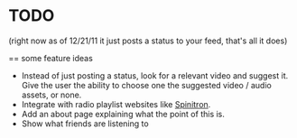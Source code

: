 TODO
====

(right now as of 12/21/11 it just posts a status to your feed, that's all it does)

== some feature ideas

* Instead of just posting a status, look for a relevant video and suggest it. Give the user the ability to choose one the suggested video / audio assets, or none.
* Integrate with radio playlist websites like [Spinitron](http://www.spinitron.com).
* Add an about page explaining what the point of this is.
* Show what friends are listening to
